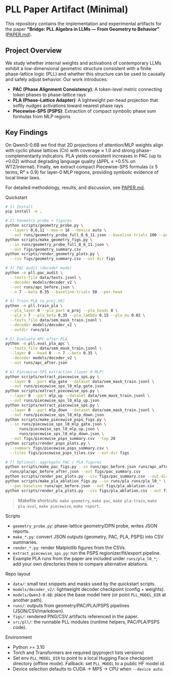 # PLL Paper Artifact (Minimal)

This repository contains the implementation and experimental artifacts for the paper **"Bridge: PLL Algebra in LLMs — From Geometry to Behavior"** ([PAPER.md](PAPER.md)).

## Project Overview

We study whether internal weights and activations of contemporary LLMs exhibit a low-dimensional geometric structure consistent with a finite phase-lattice logic (PLL) and whether this structure can be used to causally and safely adjust behavior. Our work introduces:

- **PAC (Phase Alignment Consistency)**: A token-level metric connecting token phases to phase-lattice rays
- **PLA (Phase-Lattice Adapter)**: A lightweight per-head projection that softly nudges activations toward nearest phase rays
- **Piecewise-SPS (PSPS)**: Extraction of compact symbolic phase sum formulas from MLP regions

## Key Findings

On Qwen3-0.6B we find that 2D projections of attention/MLP weights align with cyclic phase lattices (Cn) with coverage ≈ 1.0 and strong phase-complementarity indicators. PLA yields consistent increases in PAC (up to +0.02) without degrading language quality (ΔPPL ≤ +0.5% on WT2/internal). Finally, we extract compact Piecewise-SPS formulas (≤ 5 terms, R² ≥ 0.9) for layer-0 MLP regions, providing symbolic evidence of local linear laws.

For detailed methodology, results, and discussion, see [PAPER.md](PAPER.md).

Quickstart

```bash
# 1) Install
pip install -e .

# 2) Geometry probe + figures
python scripts/geometry_probe.py \
  --layers 0,6,11 --max-n 16 --device auto \
  --out runs/geometry_probe_full_0_6_11.json --baseline-trials 100 --per-head
python scripts/make_geometry_figs.py \
  --in runs/geometry_probe_full_0_6_11.json \
  --out figs/geometry_summary.csv
python scripts/render_geometry_plots.py \
  --csv figs/geometry_summary.csv --out-dir figs

# 3) PAC audit (decoder mode)
python -m pll.pac_audit \
  --texts-file data/texts.jsonl \
  --decoder models/decoder_v2 \
  --out runs/apc_before.json \
  --n 7 --beta 0.35 --baseline-trials 50 --per-head

# 4) Train PLA (o_proj.h8)
python -m pll.train_pla \
  --pla_layer 0 --pla_part o_proj --pla_heads 8 \
  --pla_n 7 --pla_beta 0.35 --pla_lambda 0.15 --pla_mu 0.02 \
  --texts_file data/sem_mask_train.jsonl \
  --decoder models/decoder_v2 \
  --outdir runs/pla

# 5) Evaluate APC after PLA
python -m pll.eval_pla_apc \
  --texts_file data/sem_mask_train.jsonl \
  --layer 0 --head 8 --n 7 --beta 0.35 \
  --decoder models/decoder_v2 \
  --out runs/apc_after.json

# 6) Piecewise-SPS extraction (layer 0 MLP)
python scripts/extract_piecewise_sps.py \
  --layer 0 --part mlp_gate --dataset data/sem_mask_train.jsonl \
  --out runs/piecewise_sps_l0_mlp_gate.json
python scripts/extract_piecewise_sps.py \
  --layer 0 --part mlp_up --dataset data/sem_mask_train.jsonl \
  --out runs/piecewise_sps_l0_mlp_up.json
python scripts/extract_piecewise_sps.py \
  --layer 0 --part mlp_down --dataset data/sem_mask_train.jsonl \
  --out runs/piecewise_sps_l0_mlp_down.json
python scripts/make_piecewise_psps_figs.py \
  --in runs/piecewise_sps_l0_mlp_gate.json \
      runs/piecewise_sps_l0_mlp_up.json \
      runs/piecewise_sps_l0_mlp_down.json \
  --out figs/piecewise_psps_summary.csv --top 20
python scripts/render_psps_plots.py \
  --summary figs/piecewise_psps_summary.csv \
  --tiles figs/piecewise_psps_tiles.csv --out-dir figs

# 7) Optional: aggregate PAC / PLA figures
python scripts/make_pac_figs.py --in runs/apc_before.json runs/apc_after.json \
  runs/pla/apc_before_after.json --out figs/pac_summary.csv
python scripts/render_pac_plots.py --csv figs/pac_summary.csv --out-dir figs --top 20
python scripts/make_pla_ablation_figs.py --in runs/pla runs/pla_l0_* \
  --pac-baseline runs/apc_before.json --out figs/pla_ablation.csv
python scripts/render_pla_plots.py --csv figs/pla_ablation.csv --out figs/pla_delta_apc.png
```

> Makefile shortcuts: `make geometry`, `make pac`, `make pla-train`, `make pla-eval`,
> `make piecewise`, `make report`.

Scripts
- `geometry_probe.py`: phase-lattice geometry/DPN probe, writes JSON reports.
- `make_*.py`: convert JSON outputs (geometry, PAC, PLA, PSPS) into CSV summaries.
- `render_*.py`: render Matplotlib figures from the CSVs.
- `extract_piecewise_sps.py`: run the PSPS regionizer/fit/export pipeline.
- Example PLA runs from the paper are included under `runs/pla_l0_*`; add your
  own directories there to compare alternative ablations.

Repo layout
- `data/`: small text snippets and masks used by the quickstart scripts.
- `models/decoder_v2/`: lightweight decoder checkpoint (config + weights).
- `models/Qwen3-0.6B`: place the base model here (or point `PLL_MODEL_DIR` at another path).
- `runs/`: outputs from geometry/PAC/PLA/PSPS pipelines (JSON/CSV/markdown).
- `figs/`: rendered PNG/CSV artifacts referenced in the paper.
- `src/pll/`: the runnable PLL modules (runtime helpers, PAC/PLA/PSPS code).

Environment
- Python >= 3.10
- Torch and Transformers are required (pyproject lists versions)
- Set env `PLL_MODEL_DIR` to point to a local Hugging Face checkpoint directory
  (offline mode). Fallback: set `PLL_MODEL` to a public HF model id.
- Device selection defaults to CUDA → MPS → CPU when `--device auto`.
